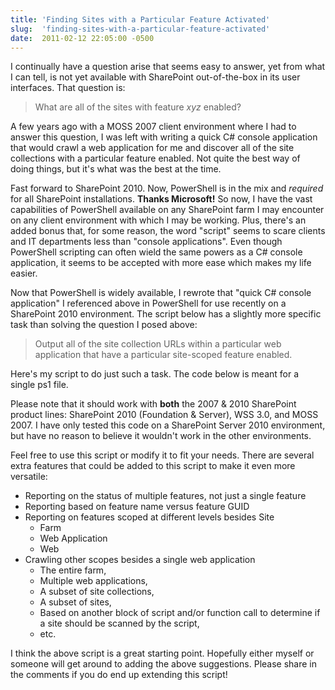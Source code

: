 ```yaml
---
title: 'Finding Sites with a Particular Feature Activated'
slug:  'finding-sites-with-a-particular-feature-activated'
date:  2011-02-12 22:05:00 -0500
---
```


I continually have a question arise that seems easy to answer, yet from what I can tell, is not yet available with SharePoint out-of-the-box in its user interfaces. That question is:

> What are all of the sites with feature *xyz* enabled?

A few years ago with a MOSS 2007 client environment where I had to answer this question, I was left with writing a quick C# console application that would crawl a web application for me and discover all of the site collections with a particular feature enabled. Not quite the best way of doing things, but it's what was the best at the time.

Fast forward to SharePoint 2010. Now, PowerShell is in the mix and *required* for all SharePoint installations. **Thanks Microsoft!** So now, I have the vast capabilities of PowerShell available on any SharePoint farm I may encounter on any client environment with which I may be working. Plus, there's an added bonus that, for some reason, the word "script" seems to scare clients and IT departments less than "console applications". Even though PowerShell scripting can often wield the same powers as a C# console application, it seems to be accepted with more ease which makes my life easier.

Now that PowerShell is widely available, I rewrote that "quick C# console application" I referenced above in PowerShell for use recently on a SharePoint 2010 environment. The script below has a slightly more specific task than solving the question I posed above:

> Output all of the site collection URLs within a particular web application that have a particular site-scoped feature enabled.

Here's my script to do just such a task. The code below is meant for a single ps1 file.

Please note that it should work with **both** the 2007 & 2010 SharePoint product lines: SharePoint 2010 (Foundation & Server), WSS 3.0, and MOSS 2007. I have only tested this code on a SharePoint Server 2010 environment, but have no reason to believe it wouldn't work in the other environments.

<script src="https://gist.github.com/smayes5/130e694c2c5e4e30c8dd.js"></script>

Feel free to use this script or modify it to fit your needs. There are several extra features that could be added to this script to make it even more versatile:

- Reporting on the status of multiple features, not just a single feature
- Reporting based on feature name versus feature GUID
- Reporting on features scoped at different levels besides Site
  - Farm
  - Web Application
  - Web
- Crawling other scopes besides a single web application
  - The entire farm,
  - Multiple web applications,
  - A subset of site collections,
  - A subset of sites,
  - Based on another block of script and/or function call to determine if a site should be scanned by the script,
  - etc.

I think the above script is a great starting point. Hopefully either myself or someone will get around to adding the above suggestions. Please share in the comments if you do end up extending this script!

